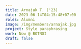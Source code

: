 ```yaml
---
title: Arnajak T. ('23)
date: 2023-06-14T04:15:48+07:00
roles: Alumni
image: /img/members/arnajak.jpg
project: Style paraphrasing
work: Now @ BOTNOI
draft: false
---
```


